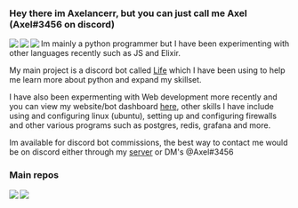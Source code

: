  ### Hey there im Axelancerr, but you can just call me Axel (Axel#3456 on discord)
<p align="left>
  <a href="https://github.com/anuraghazra/github-readme-stats">
    <img align="left" src="https://github-readme-stats.vercel.app/api/top-langs/?username=Axelancerr&theme=algolia&card_width=445&layout=compact" />
  </a>
  <a href="https://github.com/anuraghazra/github-readme-stats">
    <img align="left" src="https://github-readme-stats.vercel.app/api?username=Axelancerr&theme=algolia&count_private=true&show_icons=true" />
  </a>
  <a href="https://wakatime.com/">
    <img align="left" src="https://github-readme-stats.vercel.app/api/wakatime?username=Axelancerr&theme=algolia&width=100" />
  </a>  

  Im mainly a python programmer but I have been experimenting with other languages recently such as JS and Elixir. 

  My main project is a discord bot called [Life](https://github.com/Axelancerr/Life) which I have been using to help me learn more about python and expand my skillset.

  I have also been expermenting with Web development more recently and you can view my website/bot dashboard [here](https://www.mrrandom.xyz/), other skills I have include using and configuring linux (ubuntu), setting up and configuring firewalls and other various programs such as postgres, redis, grafana and more.

  Im available for discord bot commissions, the best way to contact me would be on discord either through my [server](https://discord.com/invite/xP8xsHr) or DM's @Axel#3456
  
  ### Main repos
  <a href="https://github.com/Axelancerr/Life">
    <img align="left" src="https://github-readme-stats.vercel.app/api/pin/?username=Axelancerr&repo=Life&theme=algolia" />
  </a>  
  <a href="https://github.com/Axelancerr/diorite">
    <img align="left" src="https://github-readme-stats.vercel.app/api/pin/?username=Axelancerr&repo=diorite&theme=algolia" />
  </a>
  
</p>                                                                                                                                         
